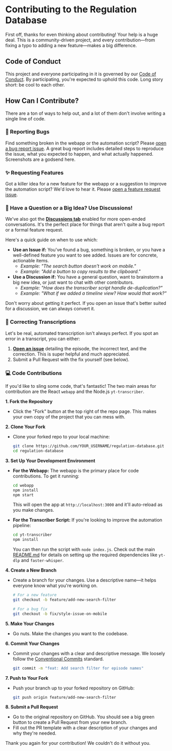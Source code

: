 # Contributing to the Regulation Database

First off, thanks for even thinking about contributing! Your help is a huge deal. This is a community-driven project, and every contribution—from fixing a typo to adding a new feature—makes a big difference.

## Code of Conduct

This project and everyone participating in it is governed by our [Code of Conduct](CODE_OF_CONDUCT.md). By participating, you're expected to uphold this code. Long story short: be cool to each other.

## How Can I Contribute?

There are a ton of ways to help out, and a lot of them don't involve writing a single line of code.

### 🐛 Reporting Bugs

Find something broken in the webapp or the automation script? Please [open a bug report issue](https://github.com/SamOhrenberg/regulation-database/issues/new?assignees=&labels=bug&template=bug_report.md&title=%5BBUG%5D%3A+). A great bug report includes detailed steps to reproduce the issue, what you expected to happen, and what actually happened. Screenshots are a godsend here.

### ✨ Requesting Features

Got a killer idea for a new feature for the webapp or a suggestion to improve the automation script? We'd love to hear it. Please [open a feature request issue](https://github.com/SamOhrenberg/regulation-database/issues/new?assignees=&labels=enhancement&template=feature_request.md&title=%5BFEATURE%5D%3A+).

### 💬 Have a Question or a Big Idea? Use Discussions!

We've also got the **[Discussions tab](https://github.com/SamOhrenberg/regulation-database/discussions)** enabled for more open-ended conversations. It's the perfect place for things that aren't quite a bug report or a formal feature request.

Here's a quick guide on when to use which:

-   **Use an Issue if:** You've found a bug, something is broken, or you have a well-defined feature you want to see added. Issues are for concrete, actionable items.
    -   *Example: "The search button doesn't work on mobile."*
    -   *Example: "Add a button to copy results to the clipboard."*
-   **Use a Discussion if:** You have a general question, want to brainstorm a big new idea, or just want to chat with other contributors.
    -   *Example: "How does the transcriber script handle de-duplication?"*
    -   *Example: "What if we added a timeline view? How would that work?"*

Don't worry about getting it perfect. If you open an issue that's better suited for a discussion, we can always convert it.

### 📝 Correcting Transcriptions

Let's be real, automated transcription isn't always perfect. If you spot an error in a transcript, you can either:

1.  **[Open an issue](https://github.com/SamOhrenberg/regulation-database/issues/new?assignees=&labels=transcription&template=transcription_error.md)** detailing the episode, the incorrect text, and the correction. This is super helpful and much appreciated.
2.  Submit a Pull Request with the fix yourself (see below).

### 💻 Code Contributions

If you'd like to sling some code, that's fantastic! The two main areas for contribution are the React `webapp` and the Node.js `yt-transcriber`.

**1. Fork the Repository**
   - Click the "Fork" button at the top right of the repo page. This makes your own copy of the project that you can mess with.

**2. Clone Your Fork**
   - Clone your forked repo to your local machine:
     ```sh
     git clone https://github.com/YOUR_USERNAME/regulation-database.git
     cd regulation-database
     ```

**3. Set Up Your Development Environment**
   - **For the Webapp:** The webapp is the primary place for code contributions. To get it running:
     ```sh
     cd webapp
     npm install
     npm start
     ```
     This will open the app at `http://localhost:3000` and it'll auto-reload as you make changes.

   - **For the Transcriber Script:** If you're looking to improve the automation pipeline:
     ```sh
     cd yt-transcriber
     npm install
     ```
     You can then run the script with `node index.js`. Check out the main [README.md](../readme.md#%EF%B8%8F-the-automation-pipeline) for details on setting up the required dependencies like `yt-dlp` and `faster-whisper`.

**4. Create a New Branch**
   - Create a branch for your changes. Use a descriptive name—it helps everyone know what you're working on.
     ```sh
     # For a new feature
     git checkout -b feature/add-new-search-filter

     # For a bug fix
     git checkout -b fix/style-issue-on-mobile
     ```

**5. Make Your Changes**
   - Go nuts. Make the changes you want to the codebase.

**6. Commit Your Changes**
   - Commit your changes with a clear and descriptive message. We loosely follow the [Conventional Commits](https://www.conventionalcommits.org/en/v1.0.0/) standard.
     ```sh
     git commit -m "feat: Add search filter for episode names"
     ```

**7. Push to Your Fork**
   - Push your branch up to your forked repository on GitHub:
     ```sh
     git push origin feature/add-new-search-filter
     ```

**8. Submit a Pull Request**
   - Go to the original repository on GitHub. You should see a big green button to create a Pull Request from your new branch.
   - Fill out the PR template with a clear description of your changes and why they're needed.

Thank you again for your contribution! We couldn't do it without you.
